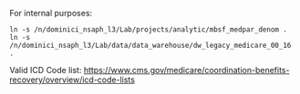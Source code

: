 For internal purposes:

```
ln -s /n/dominici_nsaph_l3/Lab/projects/analytic/mbsf_medpar_denom .
ln -s /n/dominici_nsaph_l3/Lab/data/data_warehouse/dw_legacy_medicare_00_16 .
```
Valid ICD Code list: 
https://www.cms.gov/medicare/coordination-benefits-recovery/overview/icd-code-lists 
